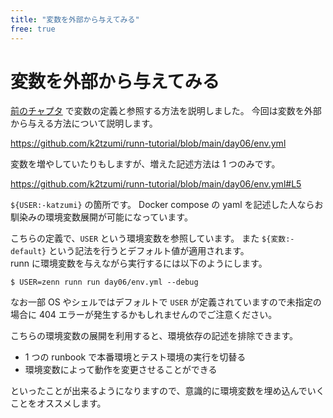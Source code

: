 ```yaml
---
title: "変数を外部から与えてみる"
free: true
---
```


# 変数を外部から与えてみる

[前のチャプタ](https://zenn.dev/katzumi/books/runn-tutorial/viewer/vars) で変数の定義と参照する方法を説明しました。 
今回は変数を外部から与える方法について説明します。

https://github.com/k2tzumi/runn-tutorial/blob/main/day06/env.yml

変数を増やしていたりもしますが、増えた記述方法は 1 つのみです。

https://github.com/k2tzumi/runn-tutorial/blob/main/day06/env.yml#L5

`${USER:-katzumi}` の箇所です。
Docker compose の yaml を記述した人ならお馴染みの環境変数展開が可能になっています。

こちらの定義で、`USER` という環境変数を参照しています。
また `${変数:-default}` という記法を行うとデフォルト値が適用されます。  
runn に環境変数を与えながら実行するには以下のようにします。

```console
$ USER=zenn runn run day06/env.yml --debug
```

なお一部 OS やシェルではデフォルトで `USER` が定義されていますので未指定の場合に 404 エラーが発生するかもしれませんのでご注意ください。

こちらの環境変数の展開を利用すると、環境依存の記述を排除できます。

* 1 つの runbook で本番環境とテスト環境の実行を切替る
* 環境変数によって動作を変更させることができる

といったことが出来るようになりますので、意識的に環境変数を埋め込んでいくことをオススメします。
